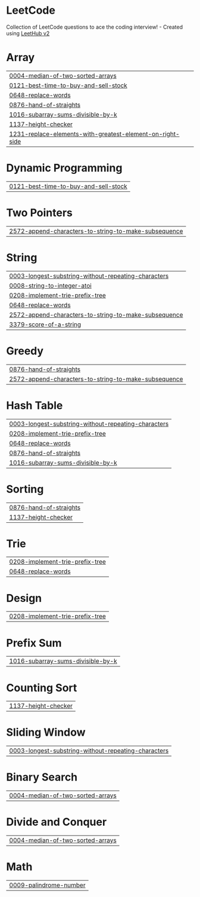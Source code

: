 # LeetCode
Collection of LeetCode questions to ace the coding interview! - Created using [LeetHub v2](https://github.com/arunbhardwaj/LeetHub-2.0)


# Array
|  |
| ------- |
| [0004-median-of-two-sorted-arrays](https://github.com/sivamaniPITTALA/LeetCode/tree/master/0004-median-of-two-sorted-arrays) |
| [0121-best-time-to-buy-and-sell-stock](https://github.com/sivamaniPITTALA/LeetCode/tree/master/0121-best-time-to-buy-and-sell-stock) |
| [0648-replace-words](https://github.com/sivamaniPITTALA/LeetCode/tree/master/0648-replace-words) |
| [0876-hand-of-straights](https://github.com/sivamaniPITTALA/LeetCode/tree/master/0876-hand-of-straights) |
| [1016-subarray-sums-divisible-by-k](https://github.com/sivamaniPITTALA/LeetCode/tree/master/1016-subarray-sums-divisible-by-k) |
| [1137-height-checker](https://github.com/sivamaniPITTALA/LeetCode/tree/master/1137-height-checker) |
| [1231-replace-elements-with-greatest-element-on-right-side](https://github.com/sivamaniPITTALA/LeetCode/tree/master/1231-replace-elements-with-greatest-element-on-right-side) |
# Dynamic Programming
|  |
| ------- |
| [0121-best-time-to-buy-and-sell-stock](https://github.com/sivamaniPITTALA/LeetCode/tree/master/0121-best-time-to-buy-and-sell-stock) |
# Two Pointers
|  |
| ------- |
| [2572-append-characters-to-string-to-make-subsequence](https://github.com/sivamaniPITTALA/LeetCode/tree/master/2572-append-characters-to-string-to-make-subsequence) |
# String
|  |
| ------- |
| [0003-longest-substring-without-repeating-characters](https://github.com/sivamaniPITTALA/LeetCode/tree/master/0003-longest-substring-without-repeating-characters) |
| [0008-string-to-integer-atoi](https://github.com/sivamaniPITTALA/LeetCode/tree/master/0008-string-to-integer-atoi) |
| [0208-implement-trie-prefix-tree](https://github.com/sivamaniPITTALA/LeetCode/tree/master/0208-implement-trie-prefix-tree) |
| [0648-replace-words](https://github.com/sivamaniPITTALA/LeetCode/tree/master/0648-replace-words) |
| [2572-append-characters-to-string-to-make-subsequence](https://github.com/sivamaniPITTALA/LeetCode/tree/master/2572-append-characters-to-string-to-make-subsequence) |
| [3379-score-of-a-string](https://github.com/sivamaniPITTALA/LeetCode/tree/master/3379-score-of-a-string) |
# Greedy
|  |
| ------- |
| [0876-hand-of-straights](https://github.com/sivamaniPITTALA/LeetCode/tree/master/0876-hand-of-straights) |
| [2572-append-characters-to-string-to-make-subsequence](https://github.com/sivamaniPITTALA/LeetCode/tree/master/2572-append-characters-to-string-to-make-subsequence) |
# Hash Table
|  |
| ------- |
| [0003-longest-substring-without-repeating-characters](https://github.com/sivamaniPITTALA/LeetCode/tree/master/0003-longest-substring-without-repeating-characters) |
| [0208-implement-trie-prefix-tree](https://github.com/sivamaniPITTALA/LeetCode/tree/master/0208-implement-trie-prefix-tree) |
| [0648-replace-words](https://github.com/sivamaniPITTALA/LeetCode/tree/master/0648-replace-words) |
| [0876-hand-of-straights](https://github.com/sivamaniPITTALA/LeetCode/tree/master/0876-hand-of-straights) |
| [1016-subarray-sums-divisible-by-k](https://github.com/sivamaniPITTALA/LeetCode/tree/master/1016-subarray-sums-divisible-by-k) |
# Sorting
|  |
| ------- |
| [0876-hand-of-straights](https://github.com/sivamaniPITTALA/LeetCode/tree/master/0876-hand-of-straights) |
| [1137-height-checker](https://github.com/sivamaniPITTALA/LeetCode/tree/master/1137-height-checker) |
# Trie
|  |
| ------- |
| [0208-implement-trie-prefix-tree](https://github.com/sivamaniPITTALA/LeetCode/tree/master/0208-implement-trie-prefix-tree) |
| [0648-replace-words](https://github.com/sivamaniPITTALA/LeetCode/tree/master/0648-replace-words) |
# Design
|  |
| ------- |
| [0208-implement-trie-prefix-tree](https://github.com/sivamaniPITTALA/LeetCode/tree/master/0208-implement-trie-prefix-tree) |
# Prefix Sum
|  |
| ------- |
| [1016-subarray-sums-divisible-by-k](https://github.com/sivamaniPITTALA/LeetCode/tree/master/1016-subarray-sums-divisible-by-k) |
# Counting Sort
|  |
| ------- |
| [1137-height-checker](https://github.com/sivamaniPITTALA/LeetCode/tree/master/1137-height-checker) |
# Sliding Window
|  |
| ------- |
| [0003-longest-substring-without-repeating-characters](https://github.com/sivamaniPITTALA/LeetCode/tree/master/0003-longest-substring-without-repeating-characters) |
# Binary Search
|  |
| ------- |
| [0004-median-of-two-sorted-arrays](https://github.com/sivamaniPITTALA/LeetCode/tree/master/0004-median-of-two-sorted-arrays) |
# Divide and Conquer
|  |
| ------- |
| [0004-median-of-two-sorted-arrays](https://github.com/sivamaniPITTALA/LeetCode/tree/master/0004-median-of-two-sorted-arrays) |
# Math
|  |
| ------- |
| [0009-palindrome-number](https://github.com/sivamaniPITTALA/LeetCode/tree/master/0009-palindrome-number) |